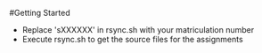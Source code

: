 #Getting Started
- Replace 'sXXXXXX' in rsync.sh with your matriculation number
- Execute rsync.sh to get the source files for the assignments